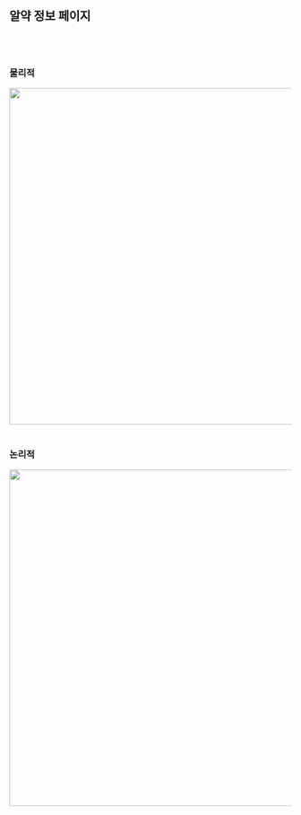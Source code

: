 <h2>알약 정보 페이지</h2>
<br><br>

<div>
  <h3>물리적</h3>
  <img src='https://github.com/Plan00/team2_v2sbm3c/assets/123847576/77209c3f-9db7-427d-a3a5-d9b262145baf' width="600px">
  <br><br>
  <h3>논리적</h3>
  <img src='https://github.com/Plan00/team2_v2sbm3c/assets/123847576/53aad42b-889b-4d93-887e-1e4ed201fbe0' width="600px">
</div>
